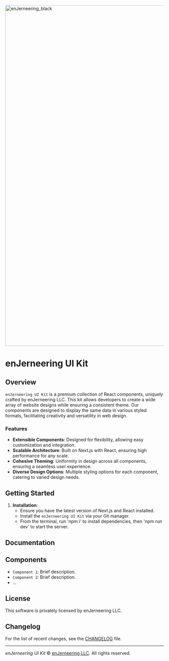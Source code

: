 <img width="1080" alt="enJerneering_black" src="https://github.com/enJerneering/revitalize-med-spa/assets/129111016/691aba08-6fb3-4e8f-b882-f9e9a482dec6">

# enJerneering UI Kit

## Overview

`enJerneering UI Kit` is a premium collection of React components, uniquely crafted by enJerneering LLC. This kit allows developers to create a wide array of website designs while ensuring a consistent theme. Our components are designed to display the same data in various styled formats, facilitating creativity and versatility in web design.

### Features

- **Extensible Components**: Designed for flexibility, allowing easy customization and integration.
- **Scalable Architecture**: Built on Next.js with React, ensuring high performance for any scale.
- **Cohesive Theming**: Uniformity in design across all components, ensuring a seamless user experience.
- **Diverse Design Options**: Multiple styling options for each component, catering to varied design needs.

## Getting Started

1. **Installation**: 
   - Ensure you have the latest version of Next.js and React installed.
   - Install the `enJerneering UI Kit` via your Git manager.
   - From the terminal, run 'npm i' to install dependencies, then 'npm run dev' to start the server.

## Documentation


## Components

- `Component 1`: Brief description.
- `Component 2`: Brief description.
- ...


## License

This software is privately licensed by enJerneering LLC.


## Changelog

For the list of recent changes, see the [CHANGELOG](link-to-changelog) file.

---

*enJerneering UI Kit* © [enJerneering LLC](https://www.enjerneering.com). All rights reserved.

